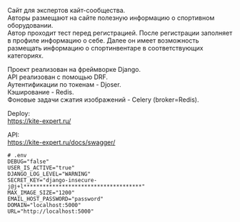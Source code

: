 Сайт для экспертов кайт-сообщества.  
Авторы размещают на сайте полезную информацию о спортивном оборудовании.  
Автор проходит тест перед регистрацией.
После регистрации заполняет в профиле информацию о себе.
Далее он имеет возможность размещать информацию о спортинвентаре в соответствующих категориях.  


Проект реализован на фреймворке Django.  
API реализован с помощью DRF.  
Аутентификации по токенам - Djoser.  
Кэширование - Redis.  
Фоновые задачи сжатия изображений - Celery (broker=Redis).  

Deploy:  
https://kite-expert.ru/

API:  
https://kite-expert.ru/docs/swagger/


```
# .env
DEBUG="false"
USER_IS_ACTIVE="true"
DJANGO_LOG_LEVEL="WARNING"
SECRET_KEY="django-insecure-j@j+l*************************************"
MAX_IMAGE_SIZE="1200"
EMAIL_HOST_PASSWORD="password"
DOMAIN="localhost:5000"
URL="http://localhost:5000"
```
